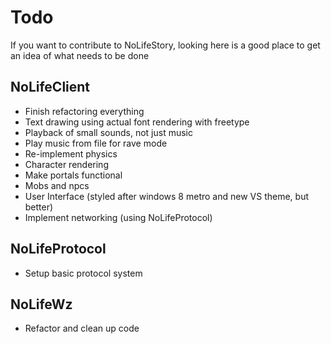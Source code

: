 Todo
====

If you want to contribute to NoLifeStory, looking here is a good place to get an idea of what needs to be done

NoLifeClient
------------

* Finish refactoring everything
* Text drawing using actual font rendering with freetype
* Playback of small sounds, not just music
* Play music from file for rave mode
* Re-implement physics
* Character rendering
* Make portals functional
* Mobs and npcs
* User Interface (styled after windows 8 metro and new VS theme, but better)
* Implement networking (using NoLifeProtocol)

NoLifeProtocol
--------------

* Setup basic protocol system

NoLifeWz
--------

* Refactor and clean up code